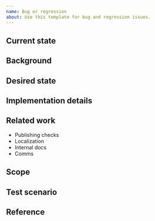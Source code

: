 ```yaml
---
name: Bug or regression
about: Use this template for bug and regression issues.
---
```


## Current state
## Background
## Desired state
## Implementation details
## Related work

- Publishing checks
- Localization
- Internal docs
- Comms

## Scope
## Test scenario
## Reference
